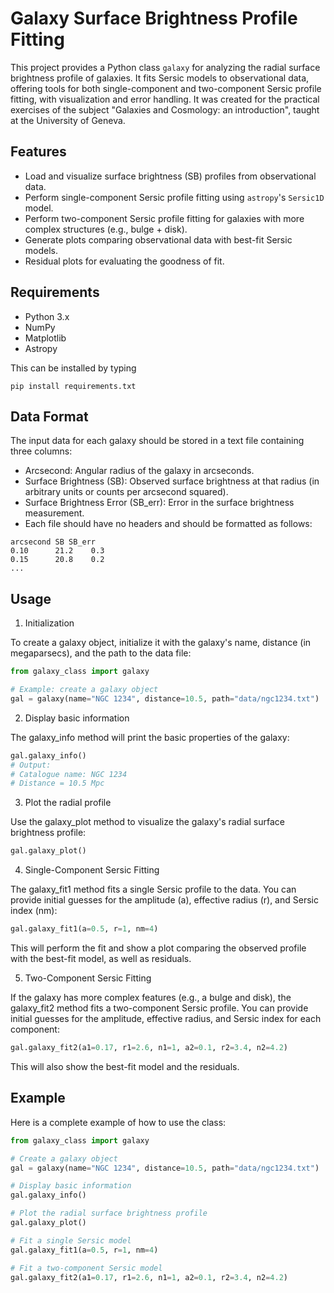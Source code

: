 # Galaxy Surface Brightness Profile Fitting

This project provides a Python class `galaxy` for analyzing the radial surface brightness profile of galaxies. It fits Sersic models to observational data, offering tools for both single-component and two-component Sersic profile fitting, with visualization and error handling. It was created for the practical exercises of the subject "Galaxies and Cosmology: an introduction", taught at the University of Geneva.

## Features

- Load and visualize surface brightness (SB) profiles from observational data.
- Perform single-component Sersic profile fitting using `astropy`'s `Sersic1D` model.
- Perform two-component Sersic profile fitting for galaxies with more complex structures (e.g., bulge + disk).
- Generate plots comparing observational data with best-fit Sersic models.
- Residual plots for evaluating the goodness of fit.

## Requirements

- Python 3.x
- NumPy
- Matplotlib
- Astropy

This can be installed by typing 

```
pip install requirements.txt
```

## Data Format

The input data for each galaxy should be stored in a text file containing three columns:

- Arcsecond: Angular radius of the galaxy in arcseconds.
- Surface Brightness (SB): Observed surface brightness at that radius (in arbitrary units or counts per arcsecond squared).
- Surface Brightness Error (SB_err): Error in the surface brightness measurement.
- Each file should have no headers and should be formatted as follows:

```
arcsecond SB SB_err
0.10      21.2    0.3
0.15      20.8    0.2
...
```

## Usage

1. Initialization

To create a galaxy object, initialize it with the galaxy's name, distance (in megaparsecs), and the path to the data file:

```python
from galaxy_class import galaxy

# Example: create a galaxy object
gal = galaxy(name="NGC 1234", distance=10.5, path="data/ngc1234.txt")
```

2. Display basic information

The galaxy_info method will print the basic properties of the galaxy:

```python
gal.galaxy_info()
# Output:
# Catalogue name: NGC 1234
# Distance = 10.5 Mpc
```

3. Plot the radial profile

Use the galaxy_plot method to visualize the galaxy's radial surface brightness profile:

```python
gal.galaxy_plot()
```

4. Single-Component Sersic Fitting

The galaxy_fit1 method fits a single Sersic profile to the data. You can provide initial guesses for the amplitude (a), effective radius (r), and Sersic index (nm):

```python
gal.galaxy_fit1(a=0.5, r=1, nm=4)
```

This will perform the fit and show a plot comparing the observed profile with the best-fit model, as well as residuals.

5. Two-Component Sersic Fitting

If the galaxy has more complex features (e.g., a bulge and disk), the galaxy_fit2 method fits a two-component Sersic profile. You can provide initial guesses for the amplitude, effective radius, and Sersic index for each component:

```python
gal.galaxy_fit2(a1=0.17, r1=2.6, n1=1, a2=0.1, r2=3.4, n2=4.2)
```

This will also show the best-fit model and the residuals.

## Example

Here is a complete example of how to use the class:

```python
from galaxy_class import galaxy

# Create a galaxy object
gal = galaxy(name="NGC 1234", distance=10.5, path="data/ngc1234.txt")

# Display basic information
gal.galaxy_info()

# Plot the radial surface brightness profile
gal.galaxy_plot()

# Fit a single Sersic model
gal.galaxy_fit1(a=0.5, r=1, nm=4)

# Fit a two-component Sersic model
gal.galaxy_fit2(a1=0.17, r1=2.6, n1=1, a2=0.1, r2=3.4, n2=4.2)

```

